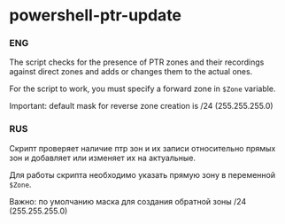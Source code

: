 # powershell-ptr-update
### ENG
The script checks for the presence of PTR zones and their recordings against direct zones and adds or changes them to the actual ones.

For the script to work, you must specify a forward zone in `$Zone` variable.

Important: default mask for reverse zone creation is /24 (255.255.255.0)

### RUS
Скрипт проверяет наличие птр зон и их записи относительно прямых зон и добавляет или изменяет их на актуальные.

Для работы скрипта необходимо указать прямую зону в переменной `$Zone`.

Важно: по умолчанию маска для создания обратной зоны /24 (255.255.255.0)
